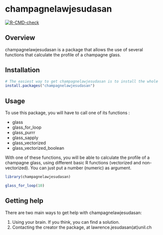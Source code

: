 # champagnelawjesudasan

<!-- badges: start -->

[![R-CMD-check](https://github.com/ptds2023/champagnelawjesudasan/actions/workflows/R-CMD-check.yaml/badge.svg)](https://github.com/ptds2023/champagnelawjesudasan/actions/workflows/R-CMD-check.yaml)
<!-- badges: end -->

## Overview

champagnelawjesudasan is a package that allows the use of several functions that calculate the profile of a champagne glass.

## Installation

``` r
# The easiest way to get champagnelawjesudasan is to install the whole tidyverse:
install.packages("champagnelawjesudasan")
```

## Usage 

To use this package, you will have to call one of its functions :
- glass
- glass_for_loop
- glass_purrr
- glass_sapply
- glass_vectorized
- glass_vectorized_boolean

With one of these functions, you will be able to calculate the profile of a champagne glass, using different basic R functions (vectorized and non-vectorized).
You can just put a number (numeric) as argument. 

``` r
library(champagnelawjesudasan)

glass_for_loop(10)
```

## Getting help

There are two main ways to get help with champagnelawjesudasan:

1.  Using your brain. If you think, you can find a solution.
2.  Contacting the creator the package, at lawrence.jesudasan(at)unil.ch



